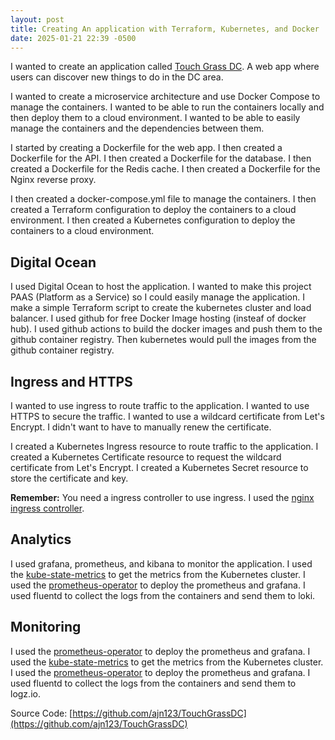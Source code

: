 ```yaml
---
layout: post
title: Creating An application with Terraform, Kubernetes, and Docker
date: 2025-01-21 22:39 -0500
---
```


I wanted to create an application called [Touch Grass DC](https://touchgrassdc.com/).  A web app where users can discover new things to do in the DC area.

I wanted to create a microservice architecture and use Docker Compose to manage the containers.  I wanted to be able to run the containers locally and then deploy them to a cloud environment.  I wanted to be able to easily manage the containers and the dependencies between them.

I started by creating a Dockerfile for the web app.  I then created a Dockerfile for the API.  I then created a Dockerfile for the database.  I then created a Dockerfile for the Redis cache.  I then created a Dockerfile for the Nginx reverse proxy.

I then created a docker-compose.yml file to manage the containers.  I then created a Terraform configuration to deploy the containers to a cloud environment.  I then created a Kubernetes configuration to deploy the containers to a cloud environment.

## Digital Ocean
I used Digital Ocean to host the application.  I wanted to make this project PAAS (Platform as a Service) so I could easily manage the application.  I make a simple Terraform script to create the kubernetes cluster and load balancer.  I used github for free Docker Image hosting (insteaf of docker hub).
I used github actions to build the docker images and push them to the github container registry.  Then kubernetes would pull the images from the github container registry.

## Ingress and HTTPS
I wanted to use ingress to route traffic to the application.  I wanted to use HTTPS to secure the traffic.  I wanted to use a wildcard certificate from Let's Encrypt.  I didn't want to have to manually renew the certificate.

I created a Kubernetes Ingress resource to route traffic to the application.  I created a Kubernetes Certificate resource to request the wildcard certificate from Let's Encrypt.  I created a Kubernetes Secret resource to store the certificate and key.

**Remember:** You need a ingress controller to use ingress.  I used the [nginx ingress controller](https://kubernetes.github.io/ingress-nginx/).

## Analytics 
I used grafana, prometheus, and kibana to monitor the application.  I used the [kube-state-metrics](https://github.com/kubernetes/kube-state-metrics) to get the metrics from the Kubernetes cluster.  I used the [prometheus-operator](https://github.com/prometheus-operator/prometheus-operator) to deploy the prometheus and grafana.  I used fluentd to collect the logs from the containers and send them to loki.

## Monitoring
I used the [prometheus-operator](https://github.com/prometheus-operator/prometheus-operator) to deploy the prometheus and grafana.  I used the [kube-state-metrics](https://github.com/kubernetes/kube-state-metrics) to get the metrics from the Kubernetes cluster.  I used the [prometheus-operator](https://github.com/prometheus-operator/prometheus-operator) to deploy the prometheus and grafana.  I used fluentd to collect the logs from the containers and send them to logz.io.

Source Code: [https://github.com/ajn123/TouchGrassDC](https://github.com/ajn123/TouchGrassDC)
